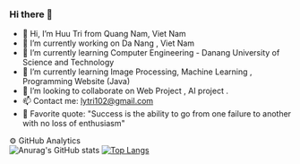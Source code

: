 ### Hi there 👋

<!--
**LHHT-DISCOVERY/LHHT-DISCOVERY** is a ✨ _special_ ✨ repository because its `README.md` (this file) appears on your GitHub profile.

Here are some ideas to get you started:-->

- 👋  Hi, I’m Huu Tri from Quang Nam, Viet Nam
- 🔭 I’m currently working on Da Nang , Viet Nam
- 🌱 I’m currently learning Computer Engineering - Danang University of Science and Technology
- 👀 I’m currently learning Image Processing, Machine Learning , Programming Website (Java) 
- 💞️ I’m looking to collaborate on  Web Project , AI project .
- 📫 Contact me: lytri102@gmail.com
- 💌 Favorite quote: "Success is the ability to go from one failure to another with no loss of enthusiasm"

⚙️  GitHub Analytics
</br>
![Anurag's GitHub stats](https://github-readme-stats.vercel.app/api?username=LHHT-DISCOVERY&show_icons=true&theme=highcontrast)
[![Top Langs](https://github-readme-stats.vercel.app/api/top-langs/?username=LHHT-DISCOVERY&layout=compact&show_icons=true&theme=tokyonight)](https://github.com/anuraghazra/github-readme-stats)
